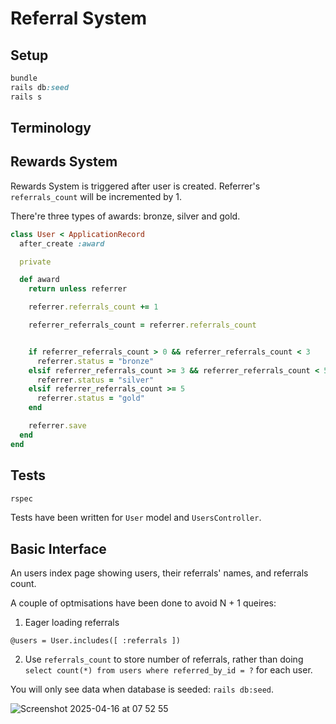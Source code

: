 # Referral System

## Setup
```ruby
bundle
rails db:seed
rails s
```

## Terminology


## Rewards System

Rewards System is triggered after user is created. Referrer's `referrals_count` will be incremented by 1.

There're three types of awards: bronze, silver and gold.

```ruby
class User < ApplicationRecord
  after_create :award

  private

  def award
    return unless referrer

    referrer.referrals_count += 1

    referrer_referrals_count = referrer.referrals_count


    if referrer_referrals_count > 0 && referrer_referrals_count < 3
      referrer.status = "bronze"
    elsif referrer_referrals_count >= 3 && referrer_referrals_count < 5
      referrer.status = "silver"
    elsif referrer_referrals_count >= 5
      referrer.status = "gold"
    end

    referrer.save
  end
end
```

## Tests

```ruby
rspec
```

Tests have been written for `User` model and `UsersController`.

## Basic Interface
An users index page showing users, their referrals' names, and referrals count.

A couple of optmisations have been done to avoid N + 1 queires:

1. Eager loading referrals
```
@users = User.includes([ :referrals ])
```
2. Use `referrals_count` to store number of referrals, rather than doing `select count(*) from users where referred_by_id = ?` for each user.

You will only see data when database is seeded: `rails db:seed`.

![Screenshot 2025-04-16 at 07 52 55](https://github.com/user-attachments/assets/c2ee96d6-0d6e-4853-aa59-1c973dc4268b)

